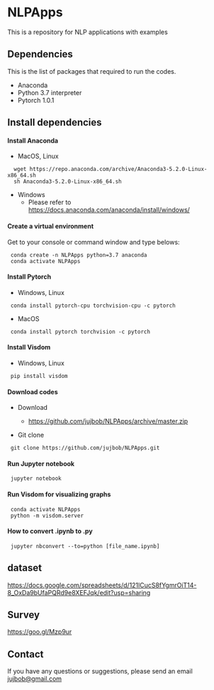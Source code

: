 # NLPApps

This is a repository for NLP applications with examples


## Dependencies

This is the list of packages that required to run the codes.

 * Anaconda
 * Python 3.7 interpreter
 * Pytorch 1.0.1
 
## Install dependencies

#### Install Anaconda
 * MacOS, Linux
 ```
   wget https://repo.anaconda.com/archive/Anaconda3-5.2.0-Linux-x86_64.sh
   sh Anaconda3-5.2.0-Linux-x86_64.sh
 ```
 
 * Windows
   - Please refer to https://docs.anaconda.com/anaconda/install/windows/

#### Create a virtual environment
Get to your console or command window and type belows:
  ```
   conda create -n NLPApps python=3.7 anaconda
   conda activate NLPApps
  ```

#### Install Pytorch
 * Windows, Linux
  ```
   conda install pytorch-cpu torchvision-cpu -c pytorch
  ```
 * MacOS
  ```
   conda install pytorch torchvision -c pytorch
  ```
  
#### Install Visdom
 * Windows, Linux
  ```
   pip install visdom
  ```

#### Download codes
 * Download
    - https://github.com/jujbob/NLPApps/archive/master.zip

 * Git clone
  ```
   git clone https://github.com/jujbob/NLPApps.git
  ```

#### Run Jupyter notebook
  ```
   jupyter notebook
  ```
  
#### Run Visdom for visualizing graphs
  ```
   conda activate NLPApps
   python -m visdom.server
  ```
    
#### How to convert .ipynb to .py
  ```
   jupyter nbconvert --to=python [file_name.ipynb]
  ```

## dataset
https://docs.google.com/spreadsheets/d/121lCucS8fYgmrOiT14-8_OxDa9bUfaPQRd9e8XEFJqk/edit?usp=sharing

## Survey
https://goo.gl/Mzp9ur

## Contact

If you have any questions or suggestions, please send an email jujbob@gmail.com

